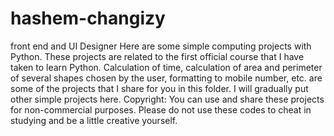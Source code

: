 # hashem-changizy
front end and UI Designer
Here are some simple computing projects with Python.
These projects are related to the first official course that I have taken to learn Python.
Calculation of time, calculation of area and perimeter of several shapes chosen by the user, formatting to mobile number, etc. are some of the projects that I share for you in this folder.
I will gradually put other simple projects here.
Copyright: You can use and share these projects for non-commercial purposes.
Please do not use these codes to cheat in studying and be a little creative yourself.
